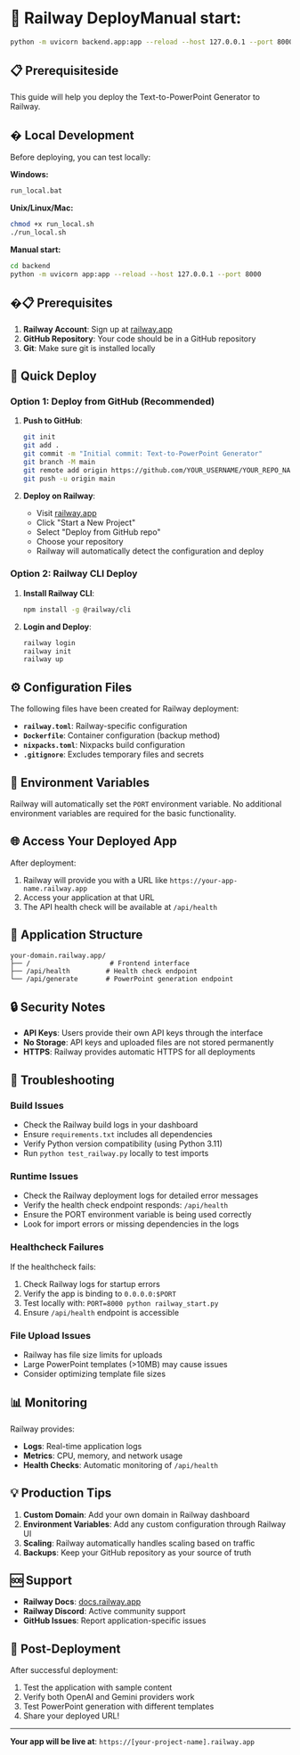 # 🚀 Railway Deploy**Manual start:**
```bash
python -m uvicorn backend.app:app --reload --host 127.0.0.1 --port 8000
```

## 📋 Prerequisiteside

This guide will help you deploy the Text-to-PowerPoint Generator to Railway.

## �️ Local Development

Before deploying, you can test locally:

**Windows:**
```bash
run_local.bat
```

**Unix/Linux/Mac:**
```bash
chmod +x run_local.sh
./run_local.sh
```

**Manual start:**
```bash
cd backend
python -m uvicorn app:app --reload --host 127.0.0.1 --port 8000
```

## �📋 Prerequisites

1. **Railway Account**: Sign up at [railway.app](https://railway.app)
2. **GitHub Repository**: Your code should be in a GitHub repository
3. **Git**: Make sure git is installed locally

## 🎯 Quick Deploy

### Option 1: Deploy from GitHub (Recommended)

1. **Push to GitHub**:
   ```bash
   git init
   git add .
   git commit -m "Initial commit: Text-to-PowerPoint Generator"
   git branch -M main
   git remote add origin https://github.com/YOUR_USERNAME/YOUR_REPO_NAME.git
   git push -u origin main
   ```

2. **Deploy on Railway**:
   - Visit [railway.app](https://railway.app)
   - Click "Start a New Project"
   - Select "Deploy from GitHub repo"
   - Choose your repository
   - Railway will automatically detect the configuration and deploy

### Option 2: Railway CLI Deploy

1. **Install Railway CLI**:
   ```bash
   npm install -g @railway/cli
   ```

2. **Login and Deploy**:
   ```bash
   railway login
   railway init
   railway up
   ```

## ⚙️ Configuration Files

The following files have been created for Railway deployment:

- **`railway.toml`**: Railway-specific configuration
- **`Dockerfile`**: Container configuration (backup method)
- **`nixpacks.toml`**: Nixpacks build configuration
- **`.gitignore`**: Excludes temporary files and secrets

## 🔧 Environment Variables

Railway will automatically set the `PORT` environment variable. No additional environment variables are required for the basic functionality.

## 🌐 Access Your Deployed App

After deployment:
1. Railway will provide you with a URL like `https://your-app-name.railway.app`
2. Access your application at that URL
3. The API health check will be available at `/api/health`

## 📝 Application Structure

```
your-domain.railway.app/
├── /                    # Frontend interface
├── /api/health         # Health check endpoint
└── /api/generate       # PowerPoint generation endpoint
```

## 🔒 Security Notes

- **API Keys**: Users provide their own API keys through the interface
- **No Storage**: API keys and uploaded files are not stored permanently
- **HTTPS**: Railway provides automatic HTTPS for all deployments

## 🐛 Troubleshooting

### Build Issues
- Check the Railway build logs in your dashboard
- Ensure `requirements.txt` includes all dependencies
- Verify Python version compatibility (using Python 3.11)
- Run `python test_railway.py` locally to test imports

### Runtime Issues
- Check the Railway deployment logs for detailed error messages
- Verify the health check endpoint responds: `/api/health`
- Ensure the PORT environment variable is being used correctly
- Look for import errors or missing dependencies in the logs

### Healthcheck Failures
If the healthcheck fails:
1. Check Railway logs for startup errors
2. Verify the app is binding to `0.0.0.0:$PORT`
3. Test locally with: `PORT=8000 python railway_start.py`
4. Ensure `/api/health` endpoint is accessible

### File Upload Issues
- Railway has file size limits for uploads
- Large PowerPoint templates (>10MB) may cause issues
- Consider optimizing template file sizes

## 📊 Monitoring

Railway provides:
- **Logs**: Real-time application logs
- **Metrics**: CPU, memory, and network usage
- **Health Checks**: Automatic monitoring of `/api/health`

## 💡 Production Tips

1. **Custom Domain**: Add your own domain in Railway dashboard
2. **Environment Variables**: Add any custom configuration through Railway UI
3. **Scaling**: Railway automatically handles scaling based on traffic
4. **Backups**: Keep your GitHub repository as your source of truth

## 🆘 Support

- **Railway Docs**: [docs.railway.app](https://docs.railway.app)
- **Railway Discord**: Active community support
- **GitHub Issues**: Report application-specific issues

## 🎉 Post-Deployment

After successful deployment:
1. Test the application with sample content
2. Verify both OpenAI and Gemini providers work
3. Test PowerPoint generation with different templates
4. Share your deployed URL!

---

**Your app will be live at**: `https://[your-project-name].railway.app`
